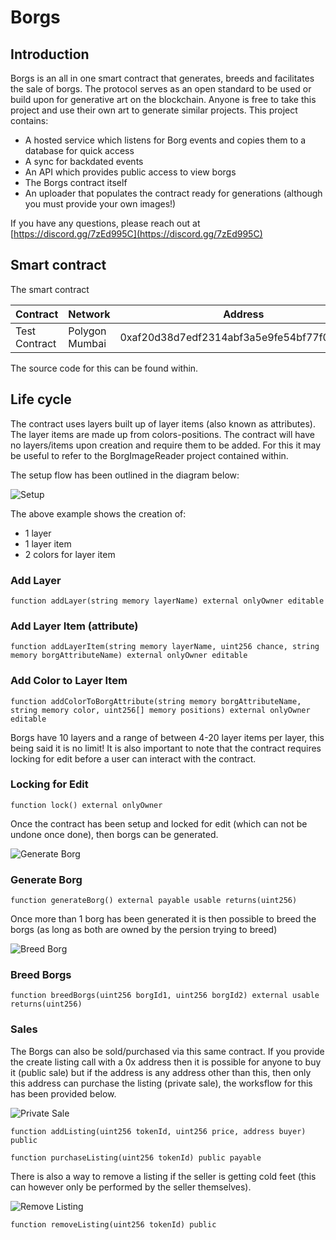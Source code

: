 # Borgs

## Introduction

Borgs is an all in one smart contract that generates, breeds and facilitates the sale of borgs. The protocol serves as an open standard to be used or build upon for generative art on the blockchain. Anyone is free to take this project and use their own art to generate similar projects. This project contains:

- A hosted service which listens for Borg events and copies them to a database for quick access 
- A sync for backdated events
- An API which provides public access to view borgs
- The Borgs contract itself
- An uploader that populates the contract ready for generations (although you must provide your own images!)

If you have any questions, please reach out at [https://discord.gg/7zEd995C](https://discord.gg/7zEd995C)

## Smart contract

The smart contract 

Contract | Network | Address | Link to Polyscan
--- | --- | --- | --- |
Test Contract | Polygon Mumbai | 0xaf20d38d7edf2314abf3a5e9fe54bf77f02879da | https://mumbai.polygonscan.com/address/0xaf20d38d7edf2314abf3a5e9fe54bf77f02879da |

The source code for this can be found within.

## Life cycle

The contract uses layers built up of layer items (also known as attributes). The layer items are made up from colors-positions. The contract will have no layers/items upon creation and require them to be added. For this it may be useful to refer to the BorgImageReader project contained within. 

The setup flow has been outlined in the diagram below:

![Setup](https://user-images.githubusercontent.com/7746153/138066292-185cce2d-569d-4992-ac5f-131b86171ea8.png)

The above example shows the creation of:

- 1 layer
- 1 layer item
- 2 colors for layer item

### Add Layer

```solidity
function addLayer(string memory layerName) external onlyOwner editable
```

### Add Layer Item (attribute)

```solidity
function addLayerItem(string memory layerName, uint256 chance, string memory borgAttributeName) external onlyOwner editable
```

### Add Color to Layer Item

```solidity
function addColorToBorgAttribute(string memory borgAttributeName, string memory color, uint256[] memory positions) external onlyOwner editable
```

Borgs have 10 layers and a range of between 4-20 layer items per layer, this being said it is no limit! It is also important to note that the contract requires locking for edit before a user can interact with the contract.

### Locking for Edit

```solidity
function lock() external onlyOwner
```

Once the contract has been setup and locked for edit (which can not be undone once done), then borgs can be generated. 

![Generate Borg](https://user-images.githubusercontent.com/7746153/138068936-d2048fa7-d88c-4826-82fa-3daef6f02c5b.png)

### Generate Borg

```solidity
function generateBorg() external payable usable returns(uint256)
```

Once more than 1 borg has been generated it is then possible to breed the borgs (as long as both are owned by the persion trying to breed)

![Breed Borg](https://user-images.githubusercontent.com/7746153/138069714-4a6266fc-aeb7-49d7-a551-a43323d64af9.png)

### Breed Borgs

```solidity
function breedBorgs(uint256 borgId1, uint256 borgId2) external usable returns(uint256)
```

### Sales

The Borgs can also be sold/purchased via this same contract. If you provide the create listing call with a 0x address then it is possible for anyone to buy it (public sale) but if the address is any address other than this, then only this address can purchase the listing (private sale), the worksflow for this has been provided below.

![Private Sale](https://user-images.githubusercontent.com/7746153/138070382-08d078dc-1aa3-481f-a812-99bb48571625.png)

```solidity
function addListing(uint256 tokenId, uint256 price, address buyer) public
```

```solidity
function purchaseListing(uint256 tokenId) public payable
```

There is also a way to remove a listing if the seller is getting cold feet (this can however only be performed by the seller themselves).

![Remove Listing](https://user-images.githubusercontent.com/7746153/138070896-60b1a273-877b-426a-a5d7-c4d655f823b4.png)

```solidity
function removeListing(uint256 tokenId) public
```

